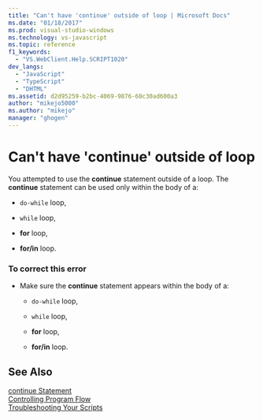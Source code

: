 ```yaml
---
title: "Can't have 'continue' outside of loop | Microsoft Docs"
ms.date: "01/18/2017"
ms.prod: visual-studio-windows
ms.technology: vs-javascript
ms.topic: reference
f1_keywords: 
  - "VS.WebClient.Help.SCRIPT1020"
dev_langs: 
  - "JavaScript"
  - "TypeScript"
  - "DHTML"
ms.assetid: d2d95259-b2bc-4069-9876-60c30ad600a3
author: "mikejo5000"
ms.author: "mikejo"
manager: "ghogen"
---
```

# Can't have 'continue' outside of loop
You attempted to use the **continue** statement outside of a loop. The **continue** statement can be used only within the body of a:  
  
- `do-while` loop,  
  
- `while` loop,  
  
- **for** loop,  
  
- **for/in** loop.  
  
### To correct this error  
  
- Make sure the **continue** statement appears within the body of a:  
  
    -   `do-while` loop,  
  
    -   `while` loop,  
  
    -   **for** loop,  
  
    -   **for/in** loop.  
  
## See Also  
 [continue Statement](../../javascript/reference/continue-statement-javascript.md)   
 [Controlling Program Flow](../../javascript/controlling-program-flow-javascript.md)   
 [Troubleshooting Your Scripts](../../javascript/advanced/troubleshooting-your-scripts-javascript.md)
